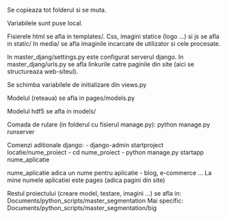 Se copieaza tot folderul si se muta.

Variabilele sunt puse local.

Fisierele html se afla in templates/.
Css, imagini statice (logo ...) si js se afla in static/
In media/ se afla imaginile incarcate de utilizator si cele procesate.

In master_djang/settings.py este configurat serverul django.
In master_djang/urls.py se afla linkurile catre paginile din site (aici se structureaza web-siteul).


Se schimba variabilele de initializare din views.py

Modelul (reteaua) se afla in pages/models.py

Modelul hdf5 se afla in models/

Comada de rulare (in folderul cu fisierul manage.py):
python manage.py runserver


Comenzi aditionale django:
	- django-admin startproject locatie/nume_proiect
	- cd nume_proiect
	- python manage.py startapp nume_aplicatie

nume_aplicatie adica un nume pentru aplicatie - blog, e-commerce ...
La mine numele aplicatiei este pages (adica pagini din site)


Restul proiectului (creare model, testare, imagini ...) se afla in:
Documents/python_scripts/master_segmentation
Mai specific:
Documents/python_scripts/master_segmentation/big
